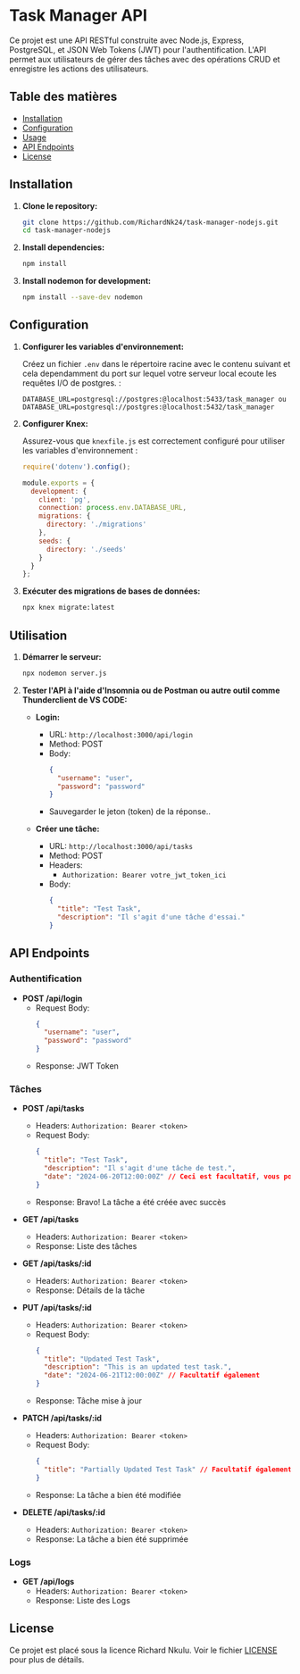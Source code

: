 
# Task Manager API

Ce projet est une API RESTful construite avec Node.js, Express, PostgreSQL, et JSON Web Tokens (JWT) pour l'authentification. L'API permet aux utilisateurs de gérer des tâches avec des opérations CRUD et enregistre les actions des utilisateurs.

## Table des matières

- [Installation](#installation)
- [Configuration](#configuration)
- [Usage](#usage)
- [API Endpoints](#api-endpoints)
- [License](#license)

## Installation

1. **Clone le repository:**

   ```bash
   git clone https://github.com/RichardNk24/task-manager-nodejs.git
   cd task-manager-nodejs
   ```

2. **Install dependencies:**

   ```bash
   npm install
   ```

3. **Install nodemon for development:**

   ```bash
   npm install --save-dev nodemon
   ```

## Configuration

1. **Configurer les variables d'environnement:**

   Créez un fichier `.env` dans le répertoire racine avec le contenu suivant et cela dependamment du port sur lequel votre serveur local ecoute les requêtes I/O de postgres.
:

   ```env
   DATABASE_URL=postgresql://postgres:@localhost:5433/task_manager ou
   DATABASE_URL=postgresql://postgres:@localhost:5432/task_manager
   ```

2. **Configurer Knex:**

   Assurez-vous que `knexfile.js` est correctement configuré pour utiliser les variables d'environnement :

   ```javascript
   require('dotenv').config();

   module.exports = {
     development: {
       client: 'pg',
       connection: process.env.DATABASE_URL,
       migrations: {
         directory: './migrations'
       },
       seeds: {
         directory: './seeds'
       }
     }
   };
   ```

3. **Exécuter des migrations de bases de données:**

   ```bash
   npx knex migrate:latest
   ```

## Utilisation

1. **Démarrer le serveur:**

   ```bash
   npx nodemon server.js
   ```

2. **Tester l'API à l'aide d'Insomnia ou de Postman ou autre outil comme Thunderclient de VS CODE:**

   - **Login:**
     - URL: `http://localhost:3000/api/login`
     - Method: POST
     - Body: 
       ```json
       {
         "username": "user",
         "password": "password"
       }
       ```
     - Sauvegarder le jeton (token) de la réponse..

   - **Créer une tâche:**
     - URL: `http://localhost:3000/api/tasks`
     - Method: POST
     - Headers:
       - `Authorization: Bearer votre_jwt_token_ici`
     - Body:
       ```json
       {
         "title": "Test Task",
         "description": "Il s'agit d'une tâche d'essai."
       }
       ```

## API Endpoints

### Authentification

- **POST /api/login**
  - Request Body:
    ```json
    {
      "username": "user",
      "password": "password"
    }
    ```
  - Response: JWT Token

### Tâches

- **POST /api/tasks**
  - Headers: `Authorization: Bearer <token>`
  - Request Body:
    ```json
    {
      "title": "Test Task",
      "description": "Il s'agit d'une tâche de test.",
      "date": "2024-06-20T12:00:00Z" // Ceci est facultatif, vous pouvez juste mettre title et description
    }
    ```
  - Response: Bravo! La tâche a été créée avec succès

- **GET /api/tasks**
  - Headers: `Authorization: Bearer <token>`
  - Response: Liste des tâches

- **GET /api/tasks/:id**
  - Headers: `Authorization: Bearer <token>`
  - Response: Détails de la tâche

- **PUT /api/tasks/:id**
  - Headers: `Authorization: Bearer <token>`
  - Request Body:
    ```json
    {
      "title": "Updated Test Task",
      "description": "This is an updated test task.",
      "date": "2024-06-21T12:00:00Z" // Facultatif également
    }
    ```
  - Response: Tâche mise à jour

- **PATCH /api/tasks/:id**
  - Headers: `Authorization: Bearer <token>`
  - Request Body:
    ```json
    {
      "title": "Partially Updated Test Task" // Facultatif également
    }
    ```
  - Response: La tâche a bien été modifiée

- **DELETE /api/tasks/:id**
  - Headers: `Authorization: Bearer <token>`
  - Response: La tâche a bien été supprimée

### Logs

- **GET /api/logs**
  - Headers: `Authorization: Bearer <token>`
  - Response: Liste des Logs

## License

Ce projet est placé sous la licence Richard Nkulu. Voir le fichier [LICENSE](LICENSE) pour plus de détails.